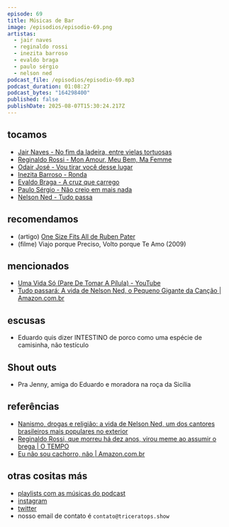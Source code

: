 ```yaml
---
episode: 69
title: Músicas de Bar
image: /episodios/episodio-69.png
artistas:
  - jair naves
  - reginaldo rossi
  - inezita barroso
  - evaldo braga
  - paulo sérgio
  - nelson ned
podcast_file: /episodios/episodio-69.mp3
podcast_duration: 01:08:27
podcast_bytes: "164298400"
published: false
publishDate: 2025-08-07T15:30:24.217Z
---
```

## tocamos

* [Jair Naves - No fim da ladeira, entre vielas tortuosas](https://www.youtube.com/watch?v=4i4Omc0RmcA&list=RD4i4Omc0RmcA&start_radio=1)
* [Reginaldo Rossi - Mon Amour, Meu Bem, Ma Femme](https://www.youtube.com/watch?v=HbPoTqHxgAk&list=RDHbPoTqHxgAk&start_radio=1)
* [Odair José - Vou tirar você desse lugar](https://www.youtube.com/watch?v=C03BXtCw-Fw&list=RDC03BXtCw-Fw&start_radio=1)
* [Inezita Barroso - Ronda](https://www.youtube.com/watch?v=1l6yZcIg-Ns&list=RD1l6yZcIg-Ns&start_radio=1)
* [Evaldo Braga - A cruz que carrego](https://www.youtube.com/watch?v=xcQtaCdewms)
* [Paulo Sérgio - Não creio em mais nada](https://www.youtube.com/watch?v=X1p4TerTwok)
* [Nelson Ned - Tudo passa](https://www.youtube.com/watch?v=pzck81g2mSI)

## recomendamos
* (artigo) [One Size Fits All de Ruben Pater](https://www.untold-stories.net/rubenpater/articles/onesizefitsall.pdf)
* (filme) Viajo porque Preciso, Volto porque Te Amo (2009)


## mencionados
* [Uma Vida Só (Pare De Tomar A Pílula) - YouTube](https://www.youtube.com/watch?v=BvIFMRItZFU)
* [Tudo passará: A vida de Nelson Ned, o Pequeno Gigante da Canção | Amazon.com.br](https://www.amazon.com.br/Tudo-passar%C3%A1-Nelson-Pequeno-Gigante/dp/8535935193)

## escusas

* Eduardo quis dizer INTESTINO de porco como uma espécie de camisinha, não testículo

## Shout outs
* Pra Jenny, amiga do Eduardo e moradora na roça da Sicília

## referências
* [Nanismo, drogas e religião: a vida de Nelson Ned, um dos cantores brasileiros mais populares no exterior](https://www.bbc.com/portuguese/articles/cekeg1ynv1go)
* [Reginaldo Rossi, que morreu há dez anos, virou meme ao assumir o brega | O TEMPO](https://www.otempo.com.br/entretenimento/reginaldo-rossi-que-morreu-ha-dez-anos-virou-meme-ao-assumir-o-brega-1.3297132)
* [Eu não sou cachorro, não | Amazon.com.br](https://www.amazon.com.br/Eu-n%C3%A3o-sou-cachorro/dp/8501063444)


## otras cositas más

* [playlists com as músicas do podcast](https://www.triceratops.show/playlists/)
* [instagram](https://www.instagram.com/triceratops.show/)
* [twitter](https://twitter.com/TriceratopsShow/)
* nosso email de contato é `contato@triceratops.show`
